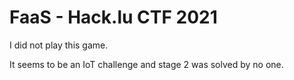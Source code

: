 # FaaS - Hack.lu CTF 2021

I did not play this game.

It seems to be an IoT challenge and stage 2 was solved by no one.